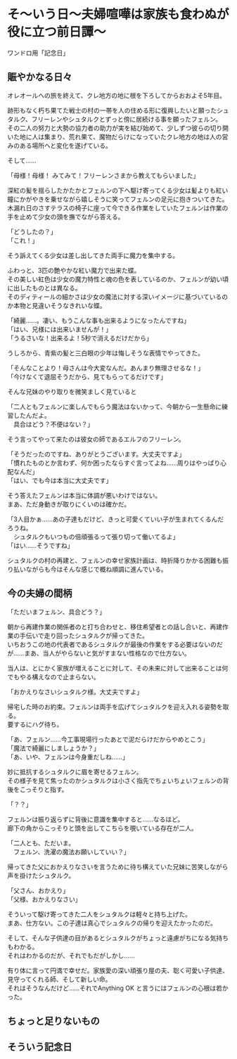 # そ～いう日～夫婦喧嘩は家族も食わぬが役に立つ前日譚～  

ワンドロ用「記念日」  

## 賑やかなる日々  

オレオールへの旅を終えて、クレ地方の地に根を下ろしてからおおよそ5年目。  

跡形もなく朽ち果てた戦士の村の一帯を人の住める形に復興したいと願ったシュタルク、フリーレンやシュタルクとずっと傍に居続ける事を願ったフェルン。  
その二人の努力と大勢の協力者の助力が実を結び始めて、少しずつ彼らの切り開いた地に人は集まり、荒れ果て、魔物だらけになっていたクレ地方の地は人の営みのある場所へと変化を遂げている。  

そして……  

「母様！母様！ みてみて！フリーレンさまから教えてもらいました」 

深紅の髪を揺らしたかたかとフェルンの下へ駆け寄ってくる少女は髪よりも紅い瞳にかがやきを乗せながら嬉しそうに笑ってフェルンの足元に抱きついてきた。  
木漏れ日のさすテラスの椅子に座って今できる作業をしていたフェルンは作業の手を止めて少女の頭を撫でながら答える。  

「どうしたの？」  
「これ！」  

そう訴えてくる少女は差し出してきた両手に魔力を集中する。  

ふわっと、3匹の艶やかな紅い魔力で出来た蝶。  
その美しい紅色は少女の魔力特性と魂の色を表しているのか、フェルンが幼い頃に出したものとは異なる。  
そのディティールの細かさは少女の魔法に対する深いイメージに基づいているのか本物と見違いそうなきれいな蝶。  

「綺麗……。凄い、もうこんな事も出来るようになったんですね」  
「はい、兄様には出来いませんが！」  
「うるさいな！出来るよ！5秒で消えるだけだから」  

うしろから、青紫の髪と三白眼の少年は悔しそうな表情でやってきた。  

「そんなことより！母さんは今大変なんだ。あんまり無理させるな！」  
「今けなくて退屈そうだから、見てもらってるだけです」  

そんな兄妹のやり取りを微笑ましく見ていると  

「二人ともフェルンに楽しんでもらう魔法はないかって、今朝から一生懸命に練習したんだよ。  
　具合はどう？不便はない？」  

そう言ってやって来たのは彼女の師であるエルフのフリーレン。  

「そうだったのですね、ありがとうございます。大丈夫ですよ」  
「慣れたものとか言わず、何か困ったならすぐ言ってよね……周りはやっぱり心配なんだ」  
「はい、でも今は本当に大丈夫です」  

そう答えたフェルンは本当に体調が悪いわけではない。  
まあ、ただ身動きが取りにくいのは確かだ。  

「3人目かぁ……あの子達もだけど、きっと可愛くていい子が生まれてくるんだろうね。  
　シュタルクもいつもの倍頑張るって張り切って働いてるよ」  
「はい……そうですね」  

シュタルクの村の再建と、フェルンの幸せ家族計画は、時折降りかかる困難も振り払いながらも今はそんな感じで概ね順調に進んでいる。  

## 今の夫婦の間柄  

「ただいまフェルン、具合どう？」  

朝から再建作業の関係者のと打ち合わせと、移住希望者との話し合いと、再建作業の手伝いで走り回ったシュタルクが帰ってきた。  
いちおうこの地の代表者であるシュタルクが最後の作業をする必要はないのだが……まあ、当人がやらないと気がすまない性格なので仕方ない。  

当人は、とにかく家族が増えることに対して、その未来に対して出来ることは何でもやる構えなので止まらない。  

「おかえりなさいシュタルク様。大丈夫ですよ」  

帰宅した時のお約束。フェルンは両手を広げてシュタルクを迎え入れる姿勢を取る。  
要するにハグ待ち。  

「あ、フェルン……今工事現場行ったあとで泥だらけだからやめとこう」  
「魔法で綺麗にしましょうか？」  
「あ、いや、フェルンは今身重だしね……」  

妙に抵抗するシュタルクに眉を寄せるフェルン。  
その様子を見て焦ったのかシュタルクは小さく指先でちょいちょいフェルンの背後をこっそりと指す。  

「？？」  

フェルンは振り返らずに背後に意識を集中すると……なるほど。  
廊下の角からこっそりと頭を出してこちらを覗いている存在が二人。  

「二人とも、ただいま。  
　フェルン、洗濯の魔法お願いしていい？」  

帰ってきた父におかえりなさいを言うために待ち構えていた兄妹に苦笑しながら声を掛けたシュタルク。  

「父さん、おかえり」  
「父様、おかえりなさい」  

そういって駆け寄ってきた二人をシュタルクは軽々と持ち上げた。  
まあ、仕方ない。この子達は真心でシュタルクの帰りを迎えたかったのだ。  

そして、そんな子供達の目があるとシュタルクがちょっと遠慮がちになる気持ちもわかる。  
それはわかるのだが、それでもだがしかし……  

有り体に言って円満で幸せだ。家族愛の深い頑張り屋の夫、聡く可愛い子供達、見守ってくれる師、そして新しい命。  
それはそうなんだけど……それでAnything OK と言うにはフェルンの心根は若かった。  

## ちょっと足りないもの  


## そういう記念日  

